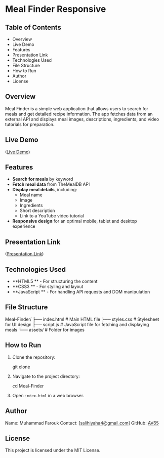 
# Meal Finder Responsive

## Table of Contents
- Overview
- Live Demo
- Features
- Presentation Link
- Technologies Used
- File Structure
- How to Run
- Author
- License

## Overview
Meal Finder is a simple web application that allows users to search for meals and get detailed recipe information. The app fetches data from an external API and displays meal images, descriptions, ingredients, and video tutorials for preparation.

## Live Demo
([Live Demo](https://meal-finder-52fl.onrender.com))

## Features
- **Search for meals** by keyword
- **Fetch meal data** from TheMealDB API
- **Display meal details**, including:
  - Meal name
  - Image
  - Ingredients
  - Short description
  - Link to a YouTube video tutorial
- **Responsive design** for an optimal mobile, tablet and desktop experience
## Presentation Link
([Presentation Link](https://www.loom.com/share/c667b495b52e4178a2bf7206416a3eb5?sid=153b94ed-67fc-4908-a080-6c874c46fc6f))

## Technologies Used
- **HTML5 ** - For structuring the content
- **CSS3 ** - For styling and layout
- **JavaScript  ** - For handling API requests and DOM manipulation

## File Structure

Meal-Finder/
├── index.html      # Main HTML file
├── styles.css      # Stylesheet for UI design
├── script.js       # JavaScript file for fetching and displaying meals
└── assets/         # Folder for images

## How to Run
1. Clone the repository:

   git clone <repository-url>
   
2. Navigate to the project directory:
   
   cd Meal-Finder

3. Open `index.html` in a web browser.

## Author
Name: Muhammad Farouk
Contact: [salihiyaha4@gmail.com]
GitHub: [AV65](https://github.com/AV65)

## License
This project is licensed under the MIT License.

